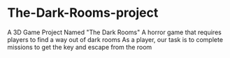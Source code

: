 # The-Dark-Rooms-project

A 3D Game Project Named "The Dark Rooms" A horror game that requires players to find a way out of dark rooms
As a player, our task is to complete missions to get the key and escape from the room
